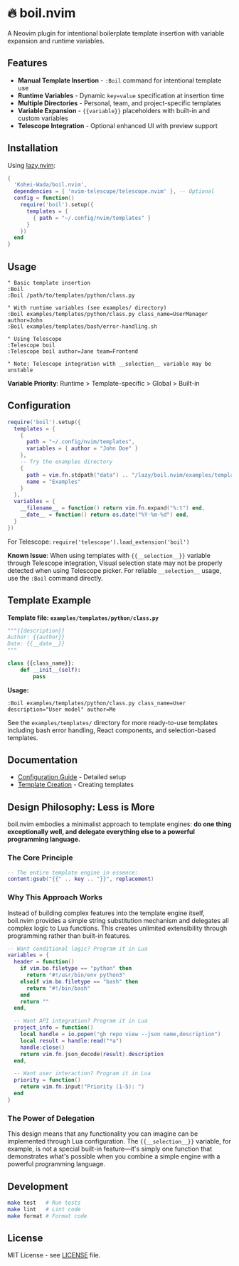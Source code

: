 # 🔥 boil.nvim

A Neovim plugin for intentional boilerplate template insertion with variable expansion and runtime variables.

## Features

- **Manual Template Insertion** - `:Boil` command for intentional template use
- **Runtime Variables** - Dynamic `key=value` specification at insertion time
- **Multiple Directories** - Personal, team, and project-specific templates
- **Variable Expansion** - `{{variable}}` placeholders with built-in and custom variables
- **Telescope Integration** - Optional enhanced UI with preview support

## Installation

Using [lazy.nvim](https://github.com/folke/lazy.nvim):

```lua
{
  'Kohei-Wada/boil.nvim',
  dependencies = { 'nvim-telescope/telescope.nvim' }, -- Optional
  config = function()
    require('boil').setup({
      templates = {
        { path = "~/.config/nvim/templates" }
      }
    })
  end
}
```

## Usage

```vim
" Basic template insertion
:Boil
:Boil /path/to/templates/python/class.py

" With runtime variables (see examples/ directory)
:Boil examples/templates/python/class.py class_name=UserManager author=John
:Boil examples/templates/bash/error-handling.sh

" Using Telescope
:Telescope boil
:Telescope boil author=Jane team=Frontend

" Note: Telescope integration with __selection__ variable may be unstable
```

**Variable Priority**: Runtime > Template-specific > Global > Built-in

## Configuration

```lua
require('boil').setup({
  templates = {
    {
      path = "~/.config/nvim/templates",
      variables = { author = "John Doe" }
    },
    -- Try the examples directory
    {
      path = vim.fn.stdpath("data") .. "/lazy/boil.nvim/examples/templates",
      name = "Examples"
    }
  },
  variables = {
    __filename__ = function() return vim.fn.expand("%:t") end,
    __date__ = function() return os.date("%Y-%m-%d") end,
  }
})
```

For Telescope: `require('telescope').load_extension('boil')`

**Known Issue**: When using templates with `{{__selection__}}` variable through Telescope integration, Visual selection state may not be properly detected when using Telescope picker. For reliable `__selection__` usage, use the `:Boil` command directly.

## Template Example

**Template file: `examples/templates/python/class.py`**
```python
"""{{description}}
Author: {{author}}
Date: {{__date__}}
"""

class {{class_name}}:
    def __init__(self):
        pass
```

**Usage:**
```vim
:Boil examples/templates/python/class.py class_name=User description="User model" author=Me
```

See the `examples/templates/` directory for more ready-to-use templates including bash error handling, React components, and selection-based templates.

## Documentation

- [Configuration Guide](docs/CONFIGURATION.md) - Detailed setup
- [Template Creation](docs/TEMPLATES.md) - Creating templates

## Design Philosophy: Less is More

boil.nvim embodies a minimalist approach to template engines: **do one thing exceptionally well, and delegate everything else to a powerful programming language.**

### The Core Principle

```lua
-- The entire template engine in essence:
content:gsub("{{" .. key .. "}}", replacement)
```

### Why This Approach Works

Instead of building complex features into the template engine itself, boil.nvim provides a simple string substitution mechanism and delegates all complex logic to Lua functions. This creates unlimited extensibility through programming rather than built-in features.

```lua
-- Want conditional logic? Program it in Lua
variables = {
  header = function()
    if vim.bo.filetype == "python" then
      return "#!/usr/bin/env python3"
    elseif vim.bo.filetype == "bash" then
      return "#!/bin/bash"
    end
    return ""
  end,

  -- Want API integration? Program it in Lua
  project_info = function()
    local handle = io.popen("gh repo view --json name,description")
    local result = handle:read("*a")
    handle:close()
    return vim.fn.json_decode(result).description
  end,

  -- Want user interaction? Program it in Lua
  priority = function()
    return vim.fn.input("Priority (1-5): ")
  end
}
```

### The Power of Delegation

This design means that any functionality you can imagine can be implemented through Lua configuration. The `{{__selection__}}` variable, for example, is not a special built-in feature—it's simply one function that demonstrates what's possible when you combine a simple engine with a powerful programming language.

## Development

```bash
make test   # Run tests
make lint   # Lint code
make format # Format code
```

## License

MIT License - see [LICENSE](LICENSE) file.

